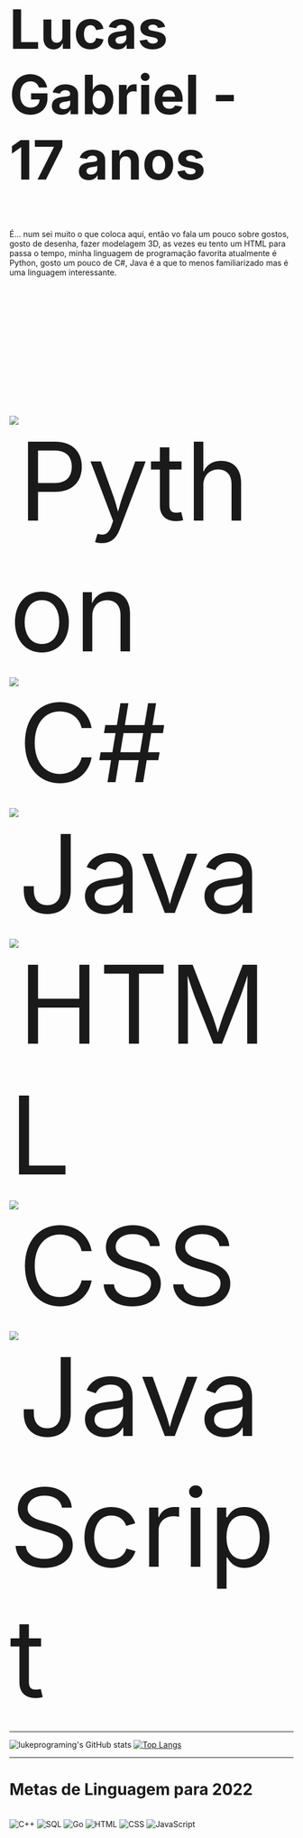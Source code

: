 <h1 style="font-size:10vw">Lucas Gabriel - 17 anos </h1>

É... num sei muito o que coloca aqui, então vo fala um pouco sobre gostos, gosto de desenha, fazer modelagem 3D, as vezes eu tento um HTML para passa o tempo, minha linguagem de programação favorita atualmente é Python, gosto um pouco de C#, Java é a que to menos familiarizado mas é uma linguagem interessante.

<div style="Display: inline_block; font-size:20vw"></br>
  <img aling="center" alt="Python" src="https://img.shields.io/badge/Python-3776AB?style=for-the-badge&logo=python&logoColor=white"/>
  <img aling="center" alt="C#" src="https://img.shields.io/badge/C%23-239120?style=for-the-badge&logo=c-sharp&logoColor=white"/> 
  <img aling="center" alt="Java" src="https://img.shields.io/badge/Java-ED8B00?style=for-the-badge&logo=java&logoColor=white"/> 
  <img aling="center" alt="HTML" src="https://img.shields.io/badge/HTML-239120?style=for-the-badge&logo=html5&logoColor=white"/> 
  <img aling="center" alt="CSS" src="https://img.shields.io/badge/CSS-239120?&style=for-the-badge&logo=css3&logoColor=white"/> 
  <img aling="center" alt="JavaScript" src="https://img.shields.io/badge/JavaScript-F7DF1E?style=for-the-badge&logo=javascript&logoColor=black"/> 
</div>
<hr/>

![lukeprograming's GitHub stats](https://github-readme-stats.vercel.app/api?username=lukeprograming&show_icons=true&theme=dark) [![Top Langs](https://github-readme-stats.vercel.app/api/top-langs/?username=lukeprograming&langs_count=8)](https://github.com/anuraghazra/github-readme-stats)

<hr/>

<h1> Metas de Linguagem para 2022 </h1>

<div style="Display: inline_block"></br>
  <img aling="center" alt="C++" src="https://img.shields.io/badge/C%2B%2B-00599C?style=for-the-badge&logo=c%2B%2B&logoColor=white"/>
  <img aling="center" alt="SQL" src="https://img.shields.io/badge/SQLite-07405E?style=for-the-badge&logo=sqlite&logoColor=white"/>  
  <img aling="center" alt="Go" src="https://img.shields.io/badge/Go-00ADD8?style=for-the-badge&logo=go&logoColor=white"/>  
  <img aling="center" alt="HTML" src="https://img.shields.io/badge/HTML-239120?style=for-the-badge&logo=html5&logoColor=white"/>   
  <img aling="center" alt="CSS" src="https://img.shields.io/badge/CSS-239120?&style=for-the-badge&logo=css3&logoColor=white"/> 
  <img aling="center" alt="JavaScript" src="https://img.shields.io/badge/JavaScript-F7DF1E?style=for-the-badge&logo=javascript&logoColor=black"/> 
</div>
